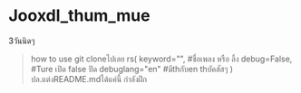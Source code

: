 # Jooxdl_thum_mue
3วันนิดๆ
> how to use 
git cloneไปเลย
rs(
  keyword="", #ชื่อเพลง หรือ ลิ้ง 
  debug=False, #Ture เปิด false ปิด 
  debuglang="en" #มีthกับen thบัคสัสๆ
)
ปล.แต่งREADME.mdได้แค่นี้ กำลังฝึก
